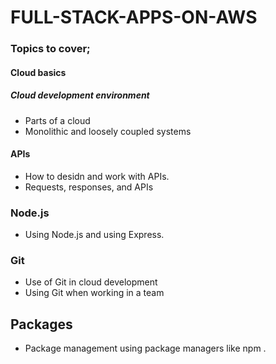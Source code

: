 
# FULL-STACK-APPS-ON-AWS

### Topics to cover;

#### Cloud basics

##### Cloud development environment

 - Parts of a cloud
 - Monolithic and loosely coupled systems
 
 #### APIs
 
 - How to desidn and work with APIs.
 - Requests, responses, and APIs

 ### Node.js
 
 - Using Node.js and using Express.
 
 ### Git
 
 - Use of Git in cloud development
 - Using Git when working in a team
 
 ## Packages
 
 - Package management using package managers like npm .
 
 
 


